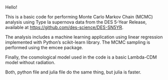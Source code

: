 Hello!

This is a basic code for performing Monte Carlo Markov Chain (MCMC) analysis using Type Ia supernova data from the DES 5-Year Release, available at https://github.com/des-science/DES-SN5YR.

The analysis includes a machine learning application using linear regression implemented with Python’s scikit-learn library. The MCMC sampling is performed using the emcee package.

Finally, the cosmological model used in the code is a basic Lambda-CDM model without radiation.


Both, python file and julia file do the same thing, but julia is faster.
